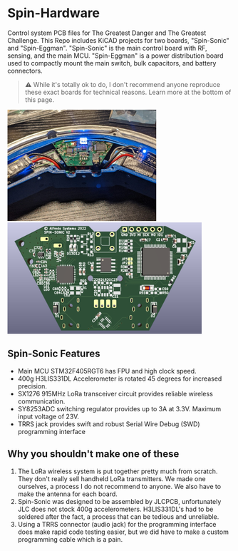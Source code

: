 # Spin-Hardware
Control system PCB files for The Greatest Danger and The Greatest Challenge. This Repo includes KiCAD projects for two boards, "Spin-Sonic" and "Spin-Eggman". "Spin-Sonic" is the main control board with RF, sensing, and the main MCU. "Spin-Eggman" is a power distribution board used to compactly mount the main switch, bulk capacitors, and battery connectors.

> ⚠️ While it's totally ok to do, I don't recommend anyone reproduce these exact boards for technical reasons. Learn more at the bottom of this page.

<p align="">
<img src="images/TGD-Electronics.jpg"  height="250px"><img src="images/Spin-Sonic-PCB.png"  height="250px">
</p>

## Spin-Sonic Features
* Main MCU STM32F405RGT6 has FPU and high clock speed.
* 400g H3LIS331DL Accelerometer is rotated 45 degrees for increased precision.
* SX1276 915MHz LoRa transceiver circuit provides reliable wireless communication.
* SY8253ADC switching regulator provides up to 3A at 3.3V. Maximum input voltage of 23V. 
* TRRS jack provides swift and robust Serial Wire Debug (SWD) programming interface

## Why you shouldn't make one of these
1. The LoRa wireless system is put together pretty much from scratch. They don't really sell handheld LoRa transmitters. We made one ourselves, a process I do not recommend to anyone. We also have to make the antenna for each board.
2. Spin-Sonic was designed to be assembled by JLCPCB, unfortunately JLC does not stock 400g accelerometers. H3LIS331DL's had to be soldered after the fact, a process that can be tedious and unreliable.
3. Using a TRRS connector (audio jack) for the programming interface does make rapid code testing easier, but we did have to make a custom programming cable which is a pain.
